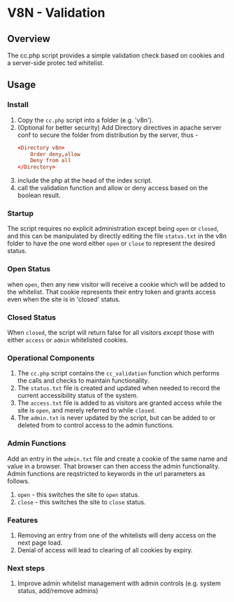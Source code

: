 # V8N - Validation
## Overview
The cc.php script provides a simple validation check based on cookies and a server-side protec ted whitelist.
## Usage
### Install
1. Copy the `cc.php` script into a folder (e.g. 'v8n').
1. (Optional for better security) Add Directory directives in apache server conf to secure the folder from distribution by the server, thus -
      ``` conf
      <Directory v8n>
          Order deny,allow
          Deny from all
      </Directory>
      ```
1. include the php at the head of the index script.
2. call the validation function and allow or deny access based on the boolean result.
### Startup
The script requires no explicit administration except being `open` or `closed`, and this can be manipulated by directly editing the file `status.txt` in the v8n folder to have the one word either `open` or `close` to represent the desired status.
### Open Status
when `open`, then any new visitor will receive a cookie which will be added to the whitelist. That cookie represents their entry token and grants access even when the site is in 'closed' status.
### Closed Status
When `closed`, the script will return false for all visitors *except* those with either `access` or `admin` whitelisted cookies.
### Operational Components
1. The `cc.php` script contains the `cc_validation` function which performs the calls and checks to maintain functionality.
1. The `status.txt` file is created and updated when needed to record the current accessibility status of the system.
1. The `access.txt` file is added to as visitors are granted access while the site is `open`, and merely referred to while `closed`.
1. The `admin.txt` is never updated by the script, but can be added to or deleted from to control access to the admin functions.
### Admin Functions
Add an entry in the `admin.txt` file and create a cookie of the same name and value in a browser. That browser can then access the admin functionality. Admin functions are reqstricted to keywords in the url parameters as follows.
1. `open` - this switches the site to `open` status.
1. `close` - this switches the site to `close` status.
### Features
1. Removing an entry from one of the whitelists will deny access on the next page load.
1. Denial of access will lead to clearing of all cookies by expiry.
### Next steps
1. Improve admin whitelist management with admin controls (e.g. system status, add/remove admins)